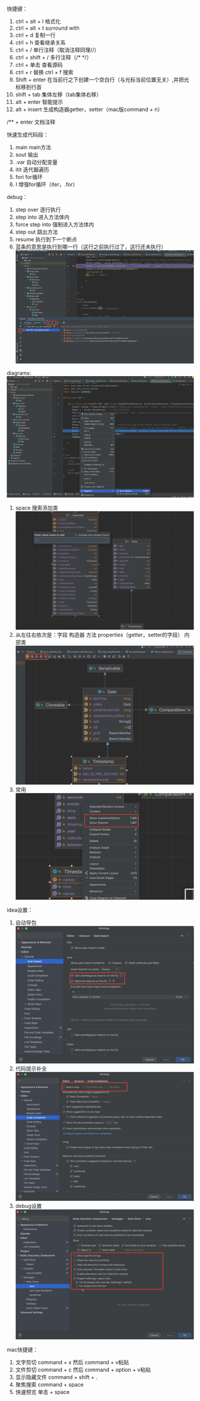 快捷键：
1. ctrl + alt + l  格式化
2. ctrl + alt + t  surround with
3. ctrl + d  复制一行
4. ctrl + h  查看继承关系
5. ctrl + /  单行注释（取消注释同理//）
6. ctrl + shift + /  多行注释（/* */）
7. ctrl + 单击  查看源码
8. ctrl + r 替换 ctrl + f 搜索
9. Shift + enter  在当前行之下创建一个空白行（与光标当前位置无关）,并把光标移到行首
10. shift + tab  集体左移（tab集体右移）
11. alt + enter  智能提示
12. alt + insert  生成构造器getter，setter（mac版command + n）

/** + enter  文档注释

快速生成代码段：
1. main  main方法
2. sout  输出
3. .var  自动分配变量
4. itit  迭代器遍历
5. fori  for循环
6. I  增强for循环（iter，.for）

debug：
1. step over  逐行执行  
2. step into  进入方法体内  
3. force step into  强制进入方法体内  
4. step out  跳出方法  
5. resume  执行到下一个断点  
6. 蓝条的意思是执行到哪一行（这行之前执行过了，这行还未执行） ![Alt text](image/image-228.png)

diagrams:
![Alt text](image/image-229.png)
1. space  搜索添加类  ![Alt text](image/image-230.png)
2. 从左往右依次是：字段 构造器 方法 properties（getter，setter的字段） 内部类  ![Alt text](image/image-231.png)
3. 常用  ![Alt text](image/image-232.png)

idea设置：
1. 自动导包  ![Alt text](image/image-233.png)
2. 代码提示补全  ![Alt text](image/image-234.png)
3. debug设置  ![Alt text](image/image-235.png)

mac快捷键：
1. 文字剪切 command + x 然后 command + v粘贴
2. 文件剪切 command + c 然后 command + option + v粘贴
3. 显示隐藏文件 command + shift + .
4. 聚焦搜索 command + space
5. 快速预览 单击 + space